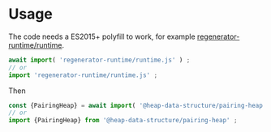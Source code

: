 # Usage

The code needs a ES2015+ polyfill to work, for example
[regenerator-runtime/runtime](https://babeljs.io/docs/usage/polyfill).
```js
await import( 'regenerator-runtime/runtime.js' ) ;
// or
import 'regenerator-runtime/runtime.js' ;
```

Then
```js
const {PairingHeap} = await import( '@heap-data-structure/pairing-heap' ) ;
// or
import {PairingHeap} from '@heap-data-structure/pairing-heap' ;
```
